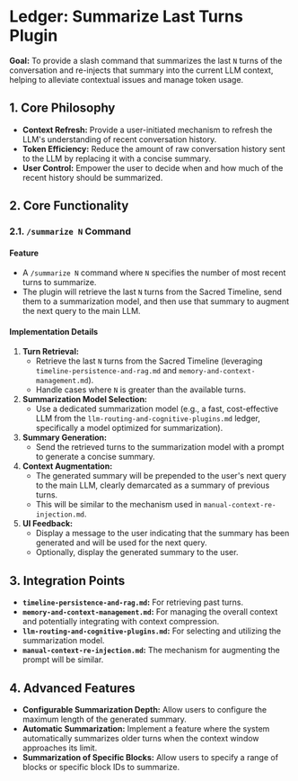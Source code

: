 
# Ledger: Summarize Last Turns Plugin

**Goal:** To provide a slash command that summarizes the last `N` turns of the conversation and re-injects that summary into the current LLM context, helping to alleviate contextual issues and manage token usage.

## 1. Core Philosophy

- **Context Refresh:** Provide a user-initiated mechanism to refresh the LLM's understanding of recent conversation history.
- **Token Efficiency:** Reduce the amount of raw conversation history sent to the LLM by replacing it with a concise summary.
- **User Control:** Empower the user to decide when and how much of the recent history should be summarized.

## 2. Core Functionality

### 2.1. `/summarize N` Command

#### Feature

- A `/summarize N` command where `N` specifies the number of most recent turns to summarize.
- The plugin will retrieve the last `N` turns from the Sacred Timeline, send them to a summarization model, and then use that summary to augment the next query to the main LLM.

#### Implementation Details

1.  **Turn Retrieval:**
    -   Retrieve the last `N` turns from the Sacred Timeline (leveraging `timeline-persistence-and-rag.md` and `memory-and-context-management.md`).
    -   Handle cases where `N` is greater than the available turns.
2.  **Summarization Model Selection:**
    -   Use a dedicated summarization model (e.g., a fast, cost-effective LLM from the `llm-routing-and-cognitive-plugins.md` ledger, specifically a model optimized for summarization).
3.  **Summary Generation:**
    -   Send the retrieved turns to the summarization model with a prompt to generate a concise summary.
4.  **Context Augmentation:**
    -   The generated summary will be prepended to the user's next query to the main LLM, clearly demarcated as a summary of previous turns.
    -   This will be similar to the mechanism used in `manual-context-re-injection.md`.
5.  **UI Feedback:**
    -   Display a message to the user indicating that the summary has been generated and will be used for the next query.
    -   Optionally, display the generated summary to the user.

## 3. Integration Points

-   **`timeline-persistence-and-rag.md`:** For retrieving past turns.
-   **`memory-and-context-management.md`:** For managing the overall context and potentially integrating with context compression.
-   **`llm-routing-and-cognitive-plugins.md`:** For selecting and utilizing the summarization model.
-   **`manual-context-re-injection.md`:** The mechanism for augmenting the prompt will be similar.

## 4. Advanced Features

-   **Configurable Summarization Depth:** Allow users to configure the maximum length of the generated summary.
-   **Automatic Summarization:** Implement a feature where the system automatically summarizes older turns when the context window approaches its limit.
-   **Summarization of Specific Blocks:** Allow users to specify a range of blocks or specific block IDs to summarize.
